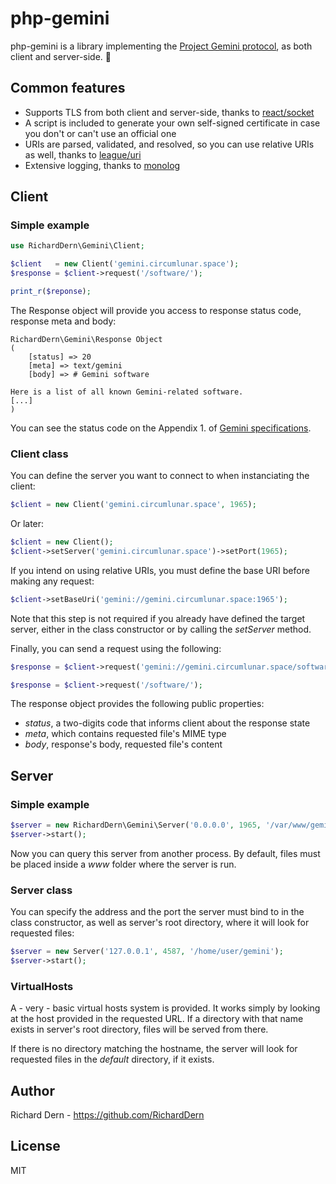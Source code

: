 # php-gemini

php-gemini is a library implementing the 
[Project Gemini protocol](https://gemini.circumlunar.space), as both client and
server-side.

## Common features

- Supports TLS from both client and server-side, thanks to [react/socket](https://reactphp.org/socket/)
- A script is included to generate your own self-signed certificate in 
case you don't or can't use an official one
- URIs are parsed, validated, and resolved, so you can use relative
URIs as well, thanks to [league/uri](https://uri.thephpleague.com)
- Extensive logging, thanks to [monolog](https://github.com/Seldaek/monolog)

## Client

### Simple example

```php
use RichardDern\Gemini\Client;

$client   = new Client('gemini.circumlunar.space');
$response = $client->request('/software/');

print_r($reponse);
```

The Response object will provide you access to response status code, response
meta and body:

```
RichardDern\Gemini\Response Object
(
    [status] => 20
    [meta] => text/gemini
    [body] => # Gemini software

Here is a list of all known Gemini-related software.
[...]
)
```

You can see the status code on the Appendix 1. of 
[Gemini specifications](https://gemini.circumlunar.space/docs/specification.html).

### Client class

You can define the server you want to connect to when instanciating the
client:

```php
$client = new Client('gemini.circumlunar.space', 1965);
```

Or later:

```php
$client = new Client();
$client->setServer('gemini.circumlunar.space')->setPort(1965);
```

If you intend on using relative URIs, you must define the base URI 
before making any request:

```php
$client->setBaseUri('gemini://gemini.circumlunar.space:1965');
```

Note that this step is not required if you already have defined the
target server, either in the class constructor or by calling the
_setServer_ method.

Finally, you can send a request using the following:

```php
$response = $client->request('gemini://gemini.circumlunar.space/software/');

$response = $client->request('/software/');
```

The response object provides the following public properties:

- _status_, a two-digits code that informs client about the response
state
- _meta_, which contains requested file's MIME type
- _body_, response's body, requested file's content

## Server

### Simple example

```php
$server = new RichardDern\Gemini\Server('0.0.0.0', 1965, '/var/www/gemini');
$server->start();
```

Now you can query this server from another process. By default, files must be
placed inside a _www_ folder where the server is run.

### Server class

You can specify the address and the port the server must bind to in
the class constructor, as well as server's root directory, where it
will look for requested files:

```php
$server = new Server('127.0.0.1', 4587, '/home/user/gemini');
$server->start();
```

### VirtualHosts

A - very - basic virtual hosts system is provided. It works simply by looking at
the host provided in the requested URL. If a directory with that name exists in
server's root directory, files will be served from there. 

If there is no directory matching the hostname, the server will look for
requested files in the _default_ directory, if it exists.

## Author

Richard Dern - https://github.com/RichardDern

## License

MIT